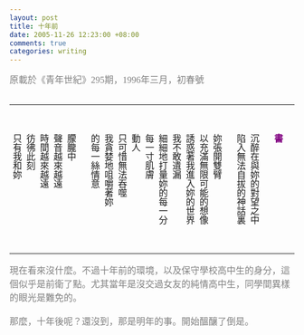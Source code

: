 ```yaml
--- 
layout: post
title: 十年前
date: 2005-11-26 12:23:00 +08:00
comments: true
categories: writing
---
```


<span class="Apple-style-span" style="font-family: Georgia, serif; font-size: 16px;"><span style="color: grey;">原載於《青年世紀》295期，1996年三月，初春號</span></span><span class="Apple-style-span" style="font-family: Georgia, serif; font-size: 16px;"><br /></span><br /><hr style="font-family: Georgia, serif; font-size: 16px;" /><span class="Apple-style-span" style="font-family: Georgia, serif; font-size: 16px;"><br /></span><br /><div style="font-family: Georgia, serif; font-size: 16px; writing-mode: tb-rl;"><span style="color: purple; font-weight: bold;">書</span><br /><br />沉醉在與妳的對望之中<br />陷入無法自拔的神話裏<br /><br />妳張開雙臂<br />以充滿無限可能的想像<br />誘惑著我進入妳的世界<br />我不敢遺漏<br />細細地打量妳的每一分<br />每一寸肌膚<br />動人<br />只可惜無法吞噬<br />我貪婪地咀嚼著妳<br />的每一絲情意<br /><br />朦朧中<br />聲音越來越遠<br />時間越來越遠<br />彷彿此刻<br />只有我和妳</div><span class="Apple-style-span" style="font-family: Georgia, serif; font-size: 16px;"><br /></span><br /><hr style="font-family: Georgia, serif; font-size: 16px;" /><span class="Apple-style-span" style="font-family: Georgia, serif; font-size: 16px;"><span style="color: grey;">現在看來沒什麼。不過十年前的環境，以及保守學校高中生的身分，這個似乎是前衛了點。尤其當年是沒交過女友的純情高中生，同學間異樣的眼光是難免的。<br /><br />那麼，十年後呢？還沒到，那是明年的事。開始醞釀了倒是。</span></span>
